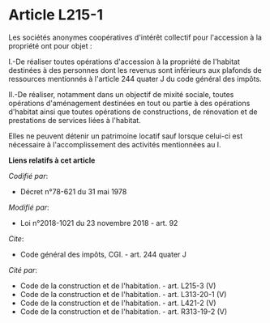 # Article L215-1

Les sociétés anonymes coopératives d'intérêt collectif pour l'accession à la propriété ont pour objet :

I.-De réaliser toutes opérations d'accession à la propriété de l'habitat destinées à des personnes dont les revenus sont
inférieurs aux plafonds de ressources mentionnés à l'article 244 quater J du code général des impôts.

II.-De réaliser, notamment dans un objectif de mixité sociale, toutes opérations d'aménagement destinées en tout ou partie à
des opérations d'habitat ainsi que toutes opérations de constructions, de rénovation et de prestations de services liées à
l'habitat.

Elles ne peuvent détenir un patrimoine locatif sauf lorsque celui-ci est nécessaire à l'accomplissement des activités
mentionnées au I.

**Liens relatifs à cet article**

_Codifié par_:

  - Décret n°78-621 du 31 mai 1978

_Modifié par_:

  - Loi n°2018-1021 du 23 novembre 2018 - art. 92

_Cite_:

  - Code général des impôts, CGI. - art. 244 quater J

_Cité par_:

  - Code de la construction et de l'habitation. - art. L215-3 (V)
  - Code de la construction et de l'habitation. - art. L313-20-1 (V)
  - Code de la construction et de l'habitation. - art. L421-2 (V)
  - Code de la construction et de l'habitation. - art. R313-19-2 (V)
